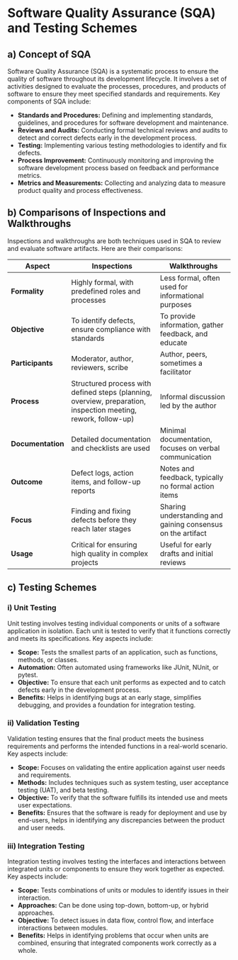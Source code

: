 # Software Quality Assurance (SQA) and Testing Schemes

## a) Concept of SQA
Software Quality Assurance (SQA) is a systematic process to ensure the quality of software throughout its development lifecycle. It involves a set of activities designed to evaluate the processes, procedures, and products of software to ensure they meet specified standards and requirements. Key components of SQA include:

- **Standards and Procedures:** Defining and implementing standards, guidelines, and procedures for software development and maintenance.
- **Reviews and Audits:** Conducting formal technical reviews and audits to detect and correct defects early in the development process.
- **Testing:** Implementing various testing methodologies to identify and fix defects.
- **Process Improvement:** Continuously monitoring and improving the software development process based on feedback and performance metrics.
- **Metrics and Measurements:** Collecting and analyzing data to measure product quality and process effectiveness.

## b) Comparisons of Inspections and Walkthroughs
Inspections and walkthroughs are both techniques used in SQA to review and evaluate software artifacts. Here are their comparisons:

| Aspect               | Inspections                                                    | Walkthroughs                                                |
|----------------------|----------------------------------------------------------------|-------------------------------------------------------------|
| **Formality**        | Highly formal, with predefined roles and processes             | Less formal, often used for informational purposes          |
| **Objective**        | To identify defects, ensure compliance with standards          | To provide information, gather feedback, and educate        |
| **Participants**     | Moderator, author, reviewers, scribe                           | Author, peers, sometimes a facilitator                      |
| **Process**          | Structured process with defined steps (planning, overview, preparation, inspection meeting, rework, follow-up) | Informal discussion led by the author                       |
| **Documentation**    | Detailed documentation and checklists are used                 | Minimal documentation, focuses on verbal communication      |
| **Outcome**          | Defect logs, action items, and follow-up reports               | Notes and feedback, typically no formal action items        |
| **Focus**            | Finding and fixing defects before they reach later stages      | Sharing understanding and gaining consensus on the artifact |
| **Usage**            | Critical for ensuring high quality in complex projects         | Useful for early drafts and initial reviews                 |

## c) Testing Schemes

### i) Unit Testing
Unit testing involves testing individual components or units of a software application in isolation. Each unit is tested to verify that it functions correctly and meets its specifications. Key aspects include:
- **Scope:** Tests the smallest parts of an application, such as functions, methods, or classes.
- **Automation:** Often automated using frameworks like JUnit, NUnit, or pytest.
- **Objective:** To ensure that each unit performs as expected and to catch defects early in the development process.
- **Benefits:** Helps in identifying bugs at an early stage, simplifies debugging, and provides a foundation for integration testing.

### ii) Validation Testing
Validation testing ensures that the final product meets the business requirements and performs the intended functions in a real-world scenario. Key aspects include:
- **Scope:** Focuses on validating the entire application against user needs and requirements.
- **Methods:** Includes techniques such as system testing, user acceptance testing (UAT), and beta testing.
- **Objective:** To verify that the software fulfills its intended use and meets user expectations.
- **Benefits:** Ensures that the software is ready for deployment and use by end-users, helps in identifying any discrepancies between the product and user needs.

### iii) Integration Testing
Integration testing involves testing the interfaces and interactions between integrated units or components to ensure they work together as expected. Key aspects include:
- **Scope:** Tests combinations of units or modules to identify issues in their interaction.
- **Approaches:** Can be done using top-down, bottom-up, or hybrid approaches.
- **Objective:** To detect issues in data flow, control flow, and interface interactions between modules.
- **Benefits:** Helps in identifying problems that occur when units are combined, ensuring that integrated components work correctly as a whole.


